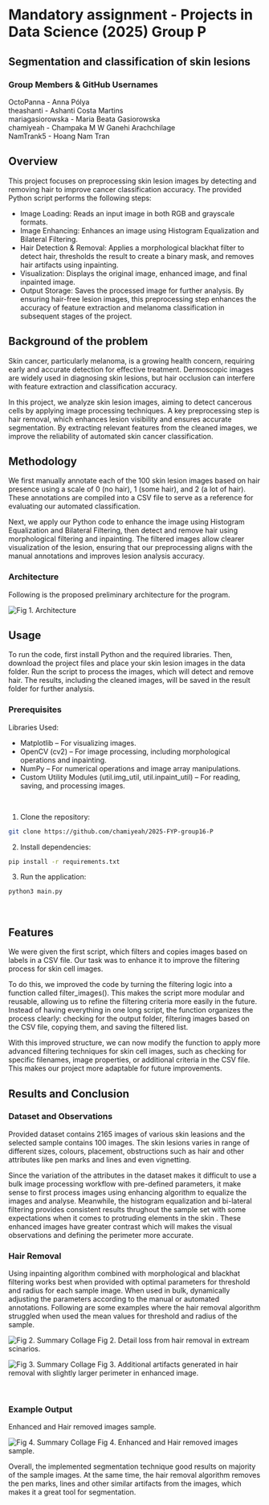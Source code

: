 # Mandatory assignment - Projects in Data Science (2025) Group P

## Segmentation and classification of skin lesions


### Group  Members & GitHub Usernames
OctoPanna - Anna Pólya <br>
theashanti - Ashanti Costa Martins <br>
mariagasiorowska - Maria Beata Gasiorowska <br>
chamiyeah - Champaka M W Ganehi Arachchilage <br>
NamTrank5 - Hoang Nam Tran <br>

## Overview
This project focuses on preprocessing skin lesion images by detecting and removing hair to improve cancer classification accuracy. The provided Python script performs the following steps:
- Image Loading: Reads an input image in both RGB and grayscale formats.
- Image Enhancing: Enhances an image using Histogram Equalization and Bilateral Filtering.
- Hair Detection & Removal: Applies a morphological blackhat filter to detect hair, thresholds the result to create a binary mask, and removes hair artifacts using inpainting.
- Visualization: Displays the original image, enhanced image, and final inpainted image.
- Output Storage: Saves the processed image for further analysis.
By ensuring hair-free lesion images, this preprocessing step enhances the accuracy of feature extraction and melanoma classification in subsequent stages of the project.

## Background of the problem <br>
Skin cancer, particularly melanoma, is a growing health concern, requiring early and accurate detection for effective treatment. Dermoscopic images are widely used in diagnosing skin lesions, but hair occlusion can interfere with feature extraction and classification accuracy.

In this project, we analyze skin lesion images, aiming to detect cancerous cells by applying image processing techniques. A key preprocessing step is hair removal, which enhances lesion visibility and ensures accurate segmentation. By extracting relevant features from the cleaned images, we improve the reliability of automated skin cancer classification.

## Methodology 
We first manually annotate each of the 100 skin lesion images based on hair presence using a scale of 0 (no hair), 1 (some hair), and 2 (a lot of hair). These annotations are compiled into a CSV file to serve as a reference for evaluating our automated classification.

Next, we apply our Python code to enhance the image using Histogram Equalization and Bilateral Filtering, then detect and remove hair using morphological filtering and inpainting. The filtered images allow clearer visualization of the lesion, ensuring that our preprocessing aligns with the manual annotations and improves lesion analysis accuracy.

### Architecture <br>
Following is the proposed preliminary architecture for the program. <br>

![Fig 1. Architecture](https://github.com/chamiyeah/2025-FYP-groupP/blob/Champ_Dev/util/img/basic_architecture.jpg?raw=true)

## Usage
To run the code, first install Python and the required libraries. Then, download the project files and place your skin lesion images in the data folder. Run the script to process the images, which will detect and remove hair. The results, including the cleaned images, will be saved in the result folder for further analysis.

### Prerequisites <br>
Libraries Used: <br>
* Matplotlib – For visualizing images.
* OpenCV (cv2) – For image processing, including morphological operations and inpainting.
* NumPy – For numerical operations and image array manipulations.
* Custom Utility Modules (util.img_util, util.inpaint_util) – For reading, saving, and processing images. <br> 
<br>


  1. Clone the repository:
```bash
git clone https://github.com/chamiyeah/2025-FYP-group16-P
```

  2. Install dependencies:
   ```bash
pip install -r requirements.txt
  ```

  3. Run the application:
  ```bash
python3 main.py
```
<br>


## Features
We were given the first script, which filters and copies images based on labels in a CSV file. Our task was to enhance it to improve the filtering process for skin cell images.

To do this, we improved the code by turning the filtering logic into a function called filter_images(). This makes the script more modular and reusable, allowing us to refine the filtering criteria more easily in the future. Instead of having everything in one long script, the function organizes the process clearly: checking for the output folder, filtering images based on the CSV file, copying them, and saving the filtered list.

With this improved structure, we can now modify the function to apply more advanced filtering techniques for skin cell images, such as checking for specific filenames, image properties, or additional criteria in the CSV file. This makes our project more adaptable for future improvements.

## Results and Conclusion


### Dataset and Observations
Provided dataset contains 2165 images of various skin leasions and the selected sample contains 100 images. The skin lesions varies in range of different sizes, colours, placement, obstructions such as hair and other attributes like pen marks and lines and even vignetting. 

Since the variation of the attributes in the dataset makes it difficult to use a bulk image processing workflow with pre-defined parameters, it make sense to first process images using enhancing algorithm to equalize the images and analyse. Meanwhile, the histogram equalization and bi-lateral filtering provides consistent results thrughout the sample set with some expectations when it comes to protruding elements in the skin . These enhanced images have greater contrast which will makes the visual observations and defining the perimeter more accurate.

### Hair Removal
Using inpainting algorithm combined with morphological and blackhat filtering works best when provided with optimal parameters for threshold and radius for each sample image. When used in bulk, dynamically adjusting the parameters according to the manual or automated annotations. Following are some examples where the hair removal algorithm struggled when used the mean values for threshold and radius of the sample. <br>

 ![Fig 2. Summary Collage](https://github.com/chamiyeah/2025-FYP-groupP/blob/Champ_Dev/util/img/example2.jpg?raw=true)
 Fig 2. Detail loss from hair removal in extream scinarios.

 ![Fig 3. Summary Collage](https://github.com/chamiyeah/2025-FYP-groupP/blob/Champ_Dev/util/img/example1.jpg?raw=true)
 Fig 3. Additional artifacts generated in hair removal with slightly larger perimeter in enhanced image.

<br>

 ### Example Output
 Enhanced and Hair removed images sample.

![Fig 4. Summary Collage](https://github.com/chamiyeah/2025-FYP-groupP/blob/Champ_Dev/util/img/summary_collage.png?raw=true)
Fig 4. Enhanced and Hair removed images sample.
 <br>

 Overall, the implemented segmentation technique good results on majority of the sample images. At the same time, the hair removal algorithm removes the pen marks, lines and other similar artifacts from the images, which makes it a great tool for segmentation.













